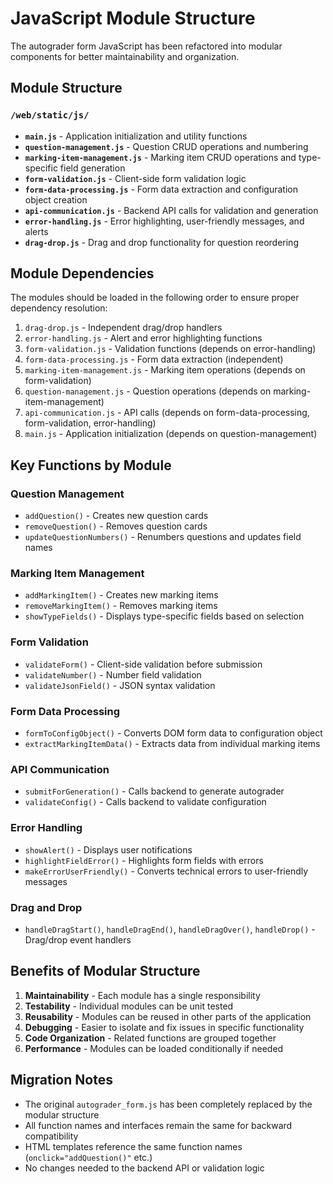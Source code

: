 # JavaScript Module Structure

The autograder form JavaScript has been refactored into modular components for better maintainability and organization.

## Module Structure

### `/web/static/js/`

- **`main.js`** - Application initialization and utility functions
- **`question-management.js`** - Question CRUD operations and numbering
- **`marking-item-management.js`** - Marking item CRUD operations and type-specific field generation
- **`form-validation.js`** - Client-side form validation logic
- **`form-data-processing.js`** - Form data extraction and configuration object creation
- **`api-communication.js`** - Backend API calls for validation and generation
- **`error-handling.js`** - Error highlighting, user-friendly messages, and alerts
- **`drag-drop.js`** - Drag and drop functionality for question reordering

## Module Dependencies

The modules should be loaded in the following order to ensure proper dependency resolution:

1. `drag-drop.js` - Independent drag/drop handlers
2. `error-handling.js` - Alert and error highlighting functions
3. `form-validation.js` - Validation functions (depends on error-handling)
4. `form-data-processing.js` - Form data extraction (independent)
5. `marking-item-management.js` - Marking item operations (depends on form-validation)
6. `question-management.js` - Question operations (depends on marking-item-management)
7. `api-communication.js` - API calls (depends on form-data-processing, form-validation, error-handling)
8. `main.js` - Application initialization (depends on question-management)

## Key Functions by Module

### Question Management
- `addQuestion()` - Creates new question cards
- `removeQuestion()` - Removes question cards
- `updateQuestionNumbers()` - Renumbers questions and updates field names

### Marking Item Management
- `addMarkingItem()` - Creates new marking items
- `removeMarkingItem()` - Removes marking items
- `showTypeFields()` - Displays type-specific fields based on selection

### Form Validation
- `validateForm()` - Client-side validation before submission
- `validateNumber()` - Number field validation
- `validateJsonField()` - JSON syntax validation

### Form Data Processing
- `formToConfigObject()` - Converts DOM form data to configuration object
- `extractMarkingItemData()` - Extracts data from individual marking items

### API Communication
- `submitForGeneration()` - Calls backend to generate autograder
- `validateConfig()` - Calls backend to validate configuration

### Error Handling
- `showAlert()` - Displays user notifications
- `highlightFieldError()` - Highlights form fields with errors
- `makeErrorUserFriendly()` - Converts technical errors to user-friendly messages

### Drag and Drop
- `handleDragStart()`, `handleDragEnd()`, `handleDragOver()`, `handleDrop()` - Drag/drop event handlers

## Benefits of Modular Structure

1. **Maintainability** - Each module has a single responsibility
2. **Testability** - Individual modules can be unit tested
3. **Reusability** - Modules can be reused in other parts of the application
4. **Debugging** - Easier to isolate and fix issues in specific functionality
5. **Code Organization** - Related functions are grouped together
6. **Performance** - Modules can be loaded conditionally if needed

## Migration Notes

- The original `autograder_form.js` has been completely replaced by the modular structure
- All function names and interfaces remain the same for backward compatibility
- HTML templates reference the same function names (`onclick="addQuestion()"` etc.)
- No changes needed to the backend API or validation logic
